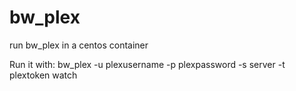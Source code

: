 # bw_plex
run bw_plex in a centos container

Run it with: bw_plex -u plexusername -p plexpassword -s server -t plextoken watch
